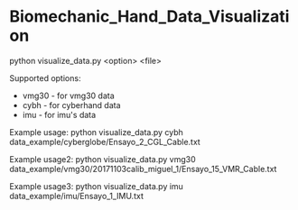 # Biomechanic_Hand_Data_Visualization

python visualize_data.py \<option\> \<file\>

Supported options:
  * vmg30 - for vmg30 data
  * cybh - for cyberhand data
  * imu - for imu's data

Example usage: python visualize_data.py cybh data_example/cyberglobe/Ensayo_2_CGL_Cable.txt

Example usage2: python visualize_data.py vmg30 data_example/vmg30/20171103calib_miguel_1/Ensayo_15_VMR_Cable.txt

Example usage3: python visualize_data.py imu data_example/imu/Ensayo_1_IMU.txt
